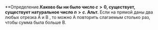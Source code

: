 **Определение.**Каково бы ни было число $c>0$, существует, существует натуральное число $n>c$.
Альт.** Если на прямой даны два любых отрезка A и B , то можно A повторить слагаемым столько раз, чтобы сумма была больше B.


